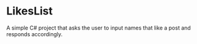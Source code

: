 # LikesList
A simple C# project that asks the user to input names that like a post and responds accordingly.
